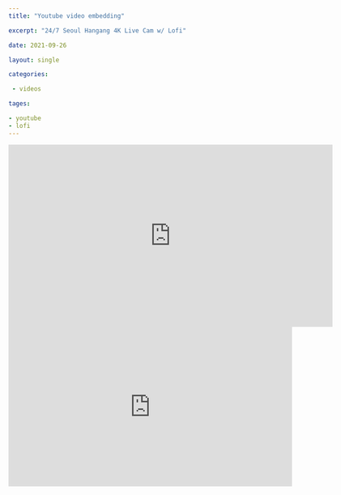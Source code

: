 ```yaml
---
title: "Youtube video embedding"

excerpt: "24/7 Seoul Hangang 4K Live Cam w/ Lofi"

date: 2021-09-26

layout: single

categories:

 - videos

tages:

- youtube
- lofi
---
```


<iframe width="640" height="360" src="https://www.youtube-nocookie.com/embed/SmCa3GMVNIM?controls=0&amp;showinfo=0" frameborder="0" allowfullscreen></iframe>

<div class="videowrapper">
<iframe width="560" height="315" src="https://www.youtube.com/embed/SmCa3GMVNIM" frameborder="0" allowfullscreen></iframe>
</div>

